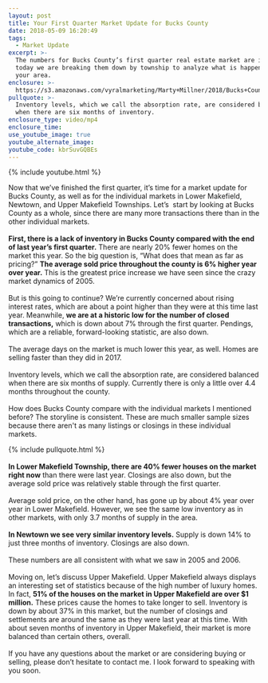 ```yaml
---
layout: post
title: Your First Quarter Market Update for Bucks County
date: 2018-05-09 16:20:49
tags:
  - Market Update
excerpt: >-
  The numbers for Bucks County’s first quarter real estate market are in. So
  today we are breaking them down by township to analyze what is happening in
  your area.
enclosure: >-
  https://s3.amazonaws.com/vyralmarketing/Marty+Millner/2018/Bucks+County+Real+Estate+-+May+Market+Update.mp4
pullquote: >-
  Inventory levels, which we call the absorption rate, are considered balanced
  when there are six months of inventory.
enclosure_type: video/mp4
enclosure_time:
use_youtube_image: true
youtube_alternate_image:
youtube_code: kbrSuvGQBEs
---
```


{% include youtube.html %}

Now that we’ve finished the first quarter, it’s time for a market update for Bucks County, as well as for the individual markets in Lower Makefield, Newtown, and Upper Makefield Townships. Let’s &nbsp;start by looking at Bucks County as a whole, since there are many more transactions there than in the other individual markets.<br>&nbsp;<br>**First, there is a lack of inventory in Bucks County compared with the end of last year’s first quarter.** There are nearly 20% fewer homes on the market this year. So the big question is, “What does that mean as far as pricing?” **The average sold price throughout the county is 6% higher year over year.** This is the greatest price increase we have seen since the crazy market dynamics of 2005.<br>&nbsp;<br>But is this going to continue? We’re currently concerned about rising interest rates, which are about a point higher than they were at this time last year. Meanwhile, **we are at a historic low for the number of closed transactions,** which is down about 7% through the first quarter. Pendings, which are a reliable, forward-looking statistic, are also down.&nbsp;<br>&nbsp;<br>The average days on the market is much lower this year, as well. Homes are selling faster than they did in 2017.&nbsp;<br>&nbsp;<br>Inventory levels, which we call the absorption rate, are considered balanced when there are six months of supply. Currently there is only a little over 4.4 months throughout the county.<br>&nbsp;<br>How does Bucks County compare with the individual markets I mentioned before? The storyline is consistent. These are much smaller sample sizes because there aren't as many listings or closings in these individual markets.

{% include pullquote.html %}<br>&nbsp;<br>**In Lower Makefield Township, there are 40% fewer houses on the market right now** than there were last year. Closings are also down, but the average sold price was relatively stable through the first quarter. &nbsp;<br>&nbsp;<br>Average sold price, on the other hand, has gone up by about 4% year over year in Lower Makefield. However, we see the same low inventory as in other markets, with only 3.7 months of supply in the area. &nbsp;<br>&nbsp;<br>**In Newtown we see very similar inventory levels.** Supply is down 14% to just three months of inventory. Closings are also down. &nbsp;<br>&nbsp;<br>These numbers are all consistent with what we saw in 2005 and 2006.<br>&nbsp;<br>Moving on, let’s discuss Upper Makefield. Upper Makefield always displays an interesting set of statistics because of the high number of luxury homes. In fact, **51% of the houses on the market in Upper Makefield are over $1 million.** These prices cause the homes to take longer to sell. Inventory is down by about 37% in this market, but the number of closings and settlements are around the same as they were last year at this time. With about seven months of inventory in Upper Makefield, their market is more balanced than certain others, overall.&nbsp;<br>&nbsp;<br>If you have any questions about the market or are considering buying or selling, please don’t hesitate to contact me. I look forward to speaking with you soon.